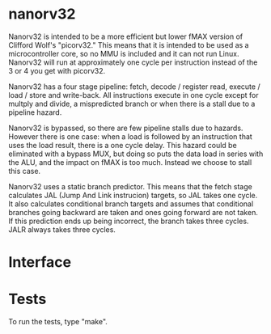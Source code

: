 # nanorv32

Nanorv32 is intended to be a more efficient but lower fMAX version of
Clifford Wolf's "picorv32." This means that it is intended to be used as a
microcontroller core, so no MMU is included and it can not run Linux. 
Nanorv32 will run at approximately one cycle per instruction instead of the
3 or 4 you get with picorv32.

Nanorv32 has a four stage pipeline: fetch, decode / register read, execute /
load / store and write-back.  All instructions execute in one cycle except
for multply and divide, a mispredicted branch or when there is a stall due
to a pipeline hazard.

Nanorv32 is bypassed, so there are few pipeline stalls due to hazards. 
However there is one case: when a load is followed by an instruction that
uses the load result, there is a one cycle delay.  This hazard could be
eliminated with a bypass MUX, but doing so puts the data load in series with
the ALU, and the impact on fMAX is too much.  Instead we choose to stall
this case.

Nanorv32 uses a static branch predictor.  This means that the fetch stage
calculates JAL (Jump And Link instrucion) targets, so JAL takes one cycle. 
It also calculates conditional branch targets and assumes that conditional
branches going backward are taken and ones going forward are not taken.  If
this prediction ends up being incorrect, the branch takes three cycles. 
JALR always takes three cycles.

# Interface

# Tests

To run the tests, type "make".

